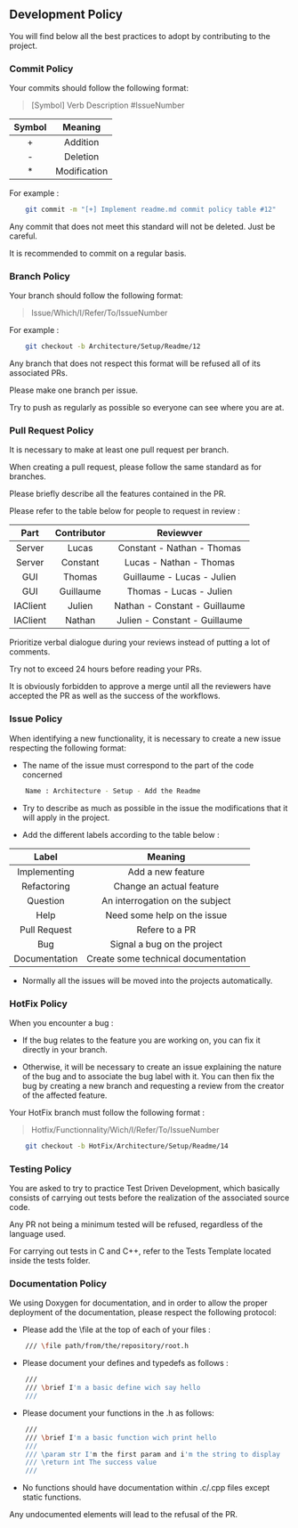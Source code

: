 ## Development Policy

You will find below all the best practices to adopt by contributing to the project.

### Commit Policy

Your commits should follow the following format:

> \[Symbol\] Verb Description #IssueNumber

| Symbol | Meaning  |
| :-----: | :-: |
| + | Addition |
| - | Deletion |
| * | Modification |

For example :

```bash
    git commit -m "[+] Implement readme.md commit policy table #12"
```

Any commit that does not meet this standard will not be deleted. Just be careful.

It is recommended to commit on a regular basis.

### Branch Policy

Your branch should follow the following format:

> Issue/Which/I/Refer/To/IssueNumber

For example :

```bash
    git checkout -b Architecture/Setup/Readme/12
```

Any branch that does not respect this format will be refused all of its associated PRs.

Please make one branch per issue.

Try to push as regularly as possible so everyone can see where you are at.

### Pull Request Policy

It is necessary to make at least one pull request per branch.

When creating a pull request, please follow the same standard as for branches.

Please briefly describe all the features contained in the PR.

Please refer to the table below for people to request in review :

| Part | Contributor | Reviewver  |
| :-----: | :-: | :-: |
| Server | Lucas | Constant - Nathan - Thomas |
| Server | Constant | Lucas - Nathan - Thomas |
| GUI | Thomas | Guillaume - Lucas - Julien |
| GUI | Guillaume | Thomas - Lucas  - Julien |
| IAClient | Julien | Nathan - Constant - Guillaume |
| IAClient | Nathan | Julien - Constant - Guillaume |

Prioritize verbal dialogue during your reviews instead of putting a lot of comments.

Try not to exceed 24 hours before reading your PRs.

It is obviously forbidden to approve a merge until all the reviewers have accepted the PR as well as the success of the workflows.

### Issue Policy

When identifying a new functionality, it is necessary to create a new issue respecting the following format:

* The name of the issue must correspond to the part of the code concerned

```bash
    Name : Architecture - Setup - Add the Readme
```

* Try to describe as much as possible in the issue the modifications that it will apply in the project.

* Add the different labels according to the table below :

| Label | Meaning |
| :-----: | :-: |
| Implementing | Add a new feature |
| Refactoring | Change an actual feature |
| Question | An interrogation on the subject |
| Help | Need some help on the issue |
| Pull Request | Refere to a PR |
| Bug | Signal a bug on the project |
| Documentation | Create some technical documentation |

* Normally all the issues will be moved into the projects automatically.

### HotFix Policy

When you encounter a bug :

* If the bug relates to the feature you are working on, you can fix it directly in your branch.

* Otherwise, it will be necessary to create an issue explaining the nature of the bug and to associate the bug label with it. You can then fix the bug by creating a new branch and requesting a review from the creator of the affected feature.

Your HotFix branch must follow the following format :

> Hotfix/Functionnality/Wich/I/Refer/To/IssueNumber

```bash
    git checkout -b HotFix/Architecture/Setup/Readme/14
```

### Testing Policy

You are asked to try to practice Test Driven Development, which basically consists of carrying out tests before the realization of the associated source code.

Any PR not being a minimum tested will be refused, regardless of the language used.

For carrying out tests in C and C++, refer to the Tests Template located inside the tests folder.

### Documentation Policy

We using Doxygen for documentation, and in order to allow the proper deployment of the documentation, please respect the following protocol:

* Please add the \file at the top of each of your files :

```bash
    /// \file path/from/the/repository/root.h
```

* Please document your defines and typedefs as follows :

```bash
    ///
    /// \brief I'm a basic define wich say hello 
    ///
```

* Please document your functions in the .h as follows:

```bash
    ///
    /// \brief I'm a basic function wich print hello
    ///
    /// \param str I'm the first param and i'm the string to display
    /// \return int The success value
    ///
```

* No functions should have documentation within .c/.cpp files except static functions.

Any undocumented elements will lead to the refusal of the PR.